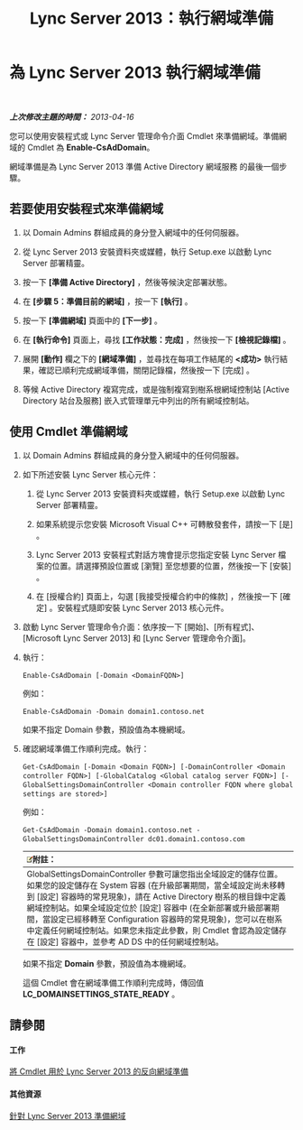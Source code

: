 ﻿---
title: Lync Server 2013：執行網域準備
TOCTitle: 執行網域準備
ms:assetid: 95dab800-1f2c-4506-b36c-99986643b149
ms:mtpsurl: https://technet.microsoft.com/zh-tw/library/Gg398761(v=OCS.15)
ms:contentKeyID: 49291726
ms.date: 08/10/2015
mtps_version: v=OCS.15
ms.translationtype: HT
---

# 為 Lync Server 2013 執行網域準備

 

_**上次修改主題的時間：** 2013-04-16_

您可以使用安裝程式或 Lync Server 管理命令介面 Cmdlet 來準備網域。準備網域的 Cmdlet 為 **Enable-CsAdDomain**。

網域準備是為 Lync Server 2013 準備 Active Directory 網域服務 的最後一個步驟。

## 若要使用安裝程式來準備網域

1.  以 Domain Admins 群組成員的身分登入網域中的任何伺服器。

2.  從 Lync Server 2013 安裝資料夾或媒體，執行 Setup.exe 以啟動 Lync Server 部署精靈。

3.  按一下 **\[準備 Active Directory\]** ，然後等候決定部署狀態。

4.  在 **\[步驟 5：準備目前的網域\]** ，按一下 **\[執行\]** 。

5.  按一下 **\[準備網域\]** 頁面中的 **\[下一步\]** 。

6.  在 **\[執行命令\]** 頁面上，尋找 **\[工作狀態：完成\]** ，然後按一下 **\[檢視記錄檔\]** 。

7.  展開 **\[動作\]** 欄之下的 **\[網域準備\]** ，並尋找在每項工作結尾的 **\<成功\>** 執行結果，確認已順利完成網域準備，關閉記錄檔，然後按一下 \[完成\] 。

8.  等候 Active Directory 複寫完成，或是強制複寫到樹系根網域控制站 \[Active Directory 站台及服務\] 嵌入式管理單元中列出的所有網域控制站。

## 使用 Cmdlet 準備網域

1.  以 Domain Admins 群組成員的身分登入網域中的任何伺服器。

2.  如下所述安裝 Lync Server 核心元件：
    
    1.  從 Lync Server 2013 安裝資料夾或媒體，執行 Setup.exe 以啟動 Lync Server 部署精靈。
    
    2.  如果系統提示您安裝 Microsoft Visual C++ 可轉散發套件，請按一下 \[是\] 。
    
    3.  Lync Server 2013 安裝程式對話方塊會提示您指定安裝 Lync Server 檔案的位置。請選擇預設位置或 \[瀏覽\] 至您想要的位置，然後按一下 \[安裝\] 。
    
    4.  在 \[授權合約\] 頁面上，勾選 \[我接受授權合約中的條款\] ，然後按一下 \[確定\] 。安裝程式隨即安裝 Lync Server 2013 核心元件。

3.  啟動 Lync Server 管理命令介面：依序按一下 \[開始\]、\[所有程式\]、\[Microsoft Lync Server 2013\] 和 \[Lync Server 管理命令介面\]。

4.  執行：
    
        Enable-CsAdDomain [-Domain <DomainFQDN>] 
    
    例如：
    
        Enable-CsAdDomain -Domain domain1.contoso.net 
    
    如果不指定 Domain 參數，預設值為本機網域。

5.  確認網域準備工作順利完成。執行：
    
        Get-CsAdDomain [-Domain <Domain FQDN>] [-DomainController <Domain controller FQDN>] [-GlobalCatalog <Global catalog server FQDN>] [-GlobalSettingsDomainController <Domain controller FQDN where global settings are stored>] 
    
    例如：
    
        Get-CsAdDomain -Domain domain1.contoso.net -GlobalSettingsDomainController dc01.domain1.contoso.com
    
    <table>
    <thead>
    <tr class="header">
    <th><img src="images/Gg398811.note(OCS.15).gif" title="note" alt="note" />附註：</th>
    </tr>
    </thead>
    <tbody>
    <tr class="odd">
    <td>GlobalSettingsDomainController 參數可讓您指出全域設定的儲存位置。如果您的設定儲存在 System 容器 (在升級部署期間，當全域設定尚未移轉到 [設定] 容器時的常見現象)，請在 Active Directory 樹系的根目錄中定義網域控制站。如果全域設定位於 [設定] 容器中 (在全新部署或升級部署期間，當設定已經移轉至 Configuration 容器時的常見現象)，您可以在樹系中定義任何網域控制站。如果您未指定此參數，則 Cmdlet 會認為設定儲存在 [設定] 容器中，並參考 AD DS 中的任何網域控制站。</td>
    </tr>
    </tbody>
    </table>
    
    如果不指定 **Domain** 參數，預設值為本機網域。
    
    這個 Cmdlet 會在網域準備工作順利完成時，傳回值 **LC\_DOMAINSETTINGS\_STATE\_READY** 。

## 請參閱

#### 工作

[將 Cmdlet 用於 Lync Server 2013 的反向網域準備](lync-server-2013-using-cmdlets-to-reverse-domain-preparation.md)  

#### 其他資源

[針對 Lync Server 2013 準備網域](lync-server-2013-preparing-domains.md)

